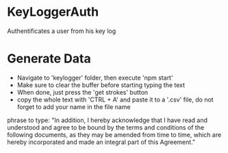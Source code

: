 # KeyLoggerAuth
Authentificates a user from his key log

# Generate Data
- Navigate to 'keylogger' folder, then execute 'npm start'
- Make sure to clear the buffer before starting typing the text
- When done, just press the 'get strokes' button
- copy the whole text with 'CTRL + A' and paste it to a '.csv' file, do not forget to add your name in the file name

phrase to type:
"In addition, I hereby acknowledge that I have read and understood and agree to be bound by the terms and conditions of the following documents, as they may be amended from time to time, which are hereby incorporated and made an integral part of this Agreement."
